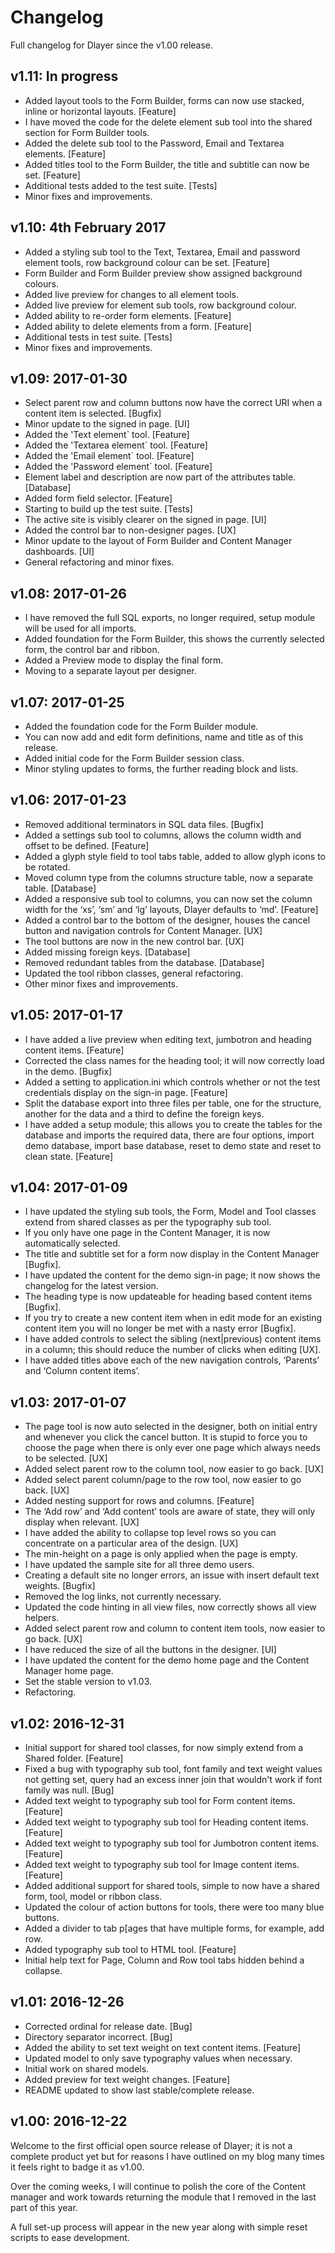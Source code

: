 
Changelog
======

Full changelog for Dlayer since the v1.00 release.

v1.11: In progress
--------
- Added layout tools to the Form Builder, forms can now use stacked, inline or horizontal layouts. [Feature]
- I have moved the code for the delete element sub tool into the shared section for Form Builder tools.
- Added the delete sub tool to the Password, Email and Textarea elements. [Feature]
- Added titles tool to the Form Builder, the title and subtitle can now be set. [Feature]
- Additional tests added to the test suite. [Tests]
- Minor fixes and improvements.

v1.10: 4th February 2017
--------
- Added a styling sub tool to the Text, Textarea, Email and password element tools, row background colour can be set. [Feature]
- Form Builder and Form Builder preview show assigned background colours.
- Added live preview for changes to all element tools.
- Added live preview for element sub tools, row background colour.
- Added ability to re-order form elements. [Feature]
- Added ability to delete elements from a form. [Feature]
- Additional tests in test suite. [Tests]
- Minor fixes and improvements.

v1.09: 2017-01-30
--------
- Select parent row and column buttons now have the correct URI when a content item is selected. [Bugfix]
- Minor update to the signed in page. [UI]
- Added the 'Text element` tool. [Feature]
- Added the 'Textarea element` tool. [Feature]
- Added the 'Email element` tool. [Feature]
- Added the 'Password element` tool. [Feature]
- Element label and description are now part of the attributes table. [Database]
- Added form field selector. [Feature]
- Starting to build up the test suite. [Tests]
- The active site is visibly clearer on the signed in page. [UI]
- Added the control bar to non-designer pages. [UX]
- Minor update to the layout of Form Builder and Content Manager dashboards. [UI]
- General refactoring and minor fixes.

v1.08: 2017-01-26
--------

- I have removed the full SQL exports, no longer required, setup module will be used for all imports.
- Added foundation for the Form Builder, this shows the currently selected form, the control bar and ribbon.
- Added a Preview mode to display the final form.
- Moving to a separate layout per designer.

v1.07: 2017-01-25 
--------

- Added the foundation code for the Form Builder module.
- You can now add and edit form definitions, name and title as of this release.
- Added initial code for the Form Builder session class.
- Minor styling updates to forms, the further reading block and lists.

v1.06: 2017-01-23 
--------

- Removed additional terminators in SQL data files. [Bugfix]
- Added a settings sub tool to columns, allows the column width and offset to be defined. [Feature]
- Added a glyph style field to tool tabs table, added to allow glyph icons to be rotated.
- Moved column type from the columns structure table, now a separate table. [Database]
- Added a responsive sub tool to columns, you can now set the column width for the ‘xs’, ‘sm’ and ‘lg’ layouts, Dlayer defaults to ‘md’. [Feature]
- Added a control bar to the bottom of the designer, houses the cancel button and navigation controls for Content Manager. [UX]
- The tool buttons are now in the new control bar. [UX]
- Added missing foreign keys. [Database]
- Removed redundant tables from the database. [Database]
- Updated the tool ribbon classes, general refactoring.
- Other minor fixes and improvements.

v1.05:  2017-01-17
--------

- I have added a live preview when editing text, jumbotron and heading content items. [Feature]
- Corrected the class names for the heading tool; it will now correctly load in the demo. [Bugfix]
- Added a setting to application.ini which controls whether or not the test credentials display on the sign-in page. [Feature]
- Split the database export into three files per table, one for the structure, another for the data and a third to define the foreign keys.
- I have added a setup module; this allows you to create the tables for the database and imports the required data, there are four options, import demo database, import base database, reset to demo state and reset to clean state. [Feature]

v1.04: 2017-01-09 
--------

- I have updated the styling sub tools, the Form, Model and Tool classes extend from shared classes as per the typography sub tool.
- If you only have one page in the Content Manager, it is now automatically selected.
- The title and subtitle set for a form now display in the Content Manager [Bugfix].
- I have updated the content for the demo sign-in page; it now shows the changelog for the latest version.
- The heading type is now updateable for heading based content items [Bugfix].
- If you try to create a new content item when in edit mode for an existing content item you will no longer be met with a nasty error [Bugfix].
- I have added controls to select the sibling (next|previous) content items in a column; this should reduce the number of clicks when editing [UX].
- I have added titles above each of the new navigation controls, ‘Parents’ and ‘Column content items’.

v1.03: 2017-01-07
--------

- The page tool is now auto selected in the designer, both on initial entry and whenever you click the cancel button. It is stupid to force you to choose the page when there is only ever one page which always needs to be selected. [UX]
- Added select parent row to the column tool, now easier to go back. [UX]
- Added select parent column/page to the row tool, now easier to go back. [UX]
- Added nesting support for rows and columns. [Feature]
- The ‘Add row’ and ‘Add content’ tools are aware of state, they will only display when relevant. [UX]
- I have added the ability to collapse top level rows so you can concentrate on a particular area of the design. [UX]
- The min-height on a page is only applied when the page is empty.
- I have updated the sample site for all three demo users.
- Creating a default site no longer errors, an issue with insert default text weights. [Bugfix]
- Removed the log links, not currently necessary.
- Updated the code hinting in all view files, now correctly shows all view helpers.
- Added select parent row and column to content item tools, now easier to go back. [UX]
- I have reduced the size of all the buttons in the designer. [UI]
- I have updated the content for the demo home page and the Content Manager home page.
- Set the stable version to v1.03.
- Refactoring.

v1.02: 2016-12-31 
--------

- Initial support for shared tool classes, for now simply extend from a Shared folder. [Feature]
- Fixed a bug with typography sub tool, font family and text weight values not getting set, query had an excess inner join that wouldn't work if font family was null. [Bug]
- Added text weight to typography sub tool for Form content items. [Feature]
- Added text weight to typography sub tool for Heading content items. [Feature]
- Added text weight to typography sub tool for Jumbotron content items. [Feature]
- Added text weight to typography sub tool for Image content items. [Feature]
- Added additional support for shared tools, simple to now have a shared form, tool, model or ribbon class.
- Updated the colour of action buttons for tools, there were too many blue buttons.
- Added a divider to tab p[ages that have multiple forms, for example, add row.
- Added typography sub tool to HTML tool. [Feature]
- Initial help text for Page, Column and Row tool tabs hidden behind a collapse.

v1.01: 2016-12-26 
--------

- Corrected ordinal for release date. [Bug]
- Directory separator incorrect. [Bug]
- Added the ability to set text weight on text content items. [Feature]
- Updated model to only save typography values when necessary.
- Initial work on shared models.
- Added preview for text weight changes. [Feature]
- README updated to show last stable/complete release.

v1.00: 2016-12-22 
--------
Welcome to the first official open source release of Dlayer; it is not a complete product yet but for reasons I have outlined on my blog many times it feels right to badge it as v1.00.

Over the coming weeks, I will continue to polish the core of the Content manager and work towards returning the module that I removed in the last part of this year.

A full set-up process will appear in the new year along with simple reset scripts to ease development.

